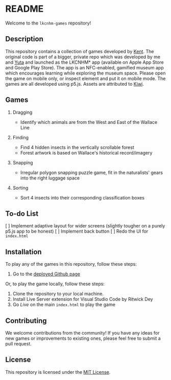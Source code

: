 # README

Welcome to the `lkcnhm-games` repository!

## Description

This repository contains a collection of games developed by [Kent](https://github.com/kent12t). The original code is part of a bigger, private repo which was developed by me and [Yuta](https://github.com/didny) and launched as the LKCNHM* app (available on Apple App Store and Google Play Store). The app is an NFC-enabled, gamified museum app which encourages learning while exploring the museum space. Please open the game on mobile only, or inspect element and put it on mobile mode. The games are all developed using p5.js. Assets are attributed to [Kiwi](https://www.linkedin.com/in/kiwichan/).

## Games

1. Dragging
    - Identify which animals are from the West and East of the Wallace Line

2. Finding
    - Find 4 hidden insects in the vertically scrollable forest
    - Forest artwork is based on Wallace's historical record/imagery

3. Snapping
    - Irregular polygon snapping puzzle game, fit in the naturalists' gears into the right luggage space

4. Sorting
    - Sort 4 insects into their corresponding classification boxes

## To-do List
[ ] Implement adaptive layout for wider screens (slightly tougher on a purely p5.js app to be honest)
[ ] Implement back button
[ ] Redo the UI for `index.html`

## Installation

To play any of the games in this repository, follow these steps:
1. Go to the [deployed Github page](https://kent12t.github.io/lkcnhm-games/)

Or, to play the game locally, follow these steps:

1. Clone the repository to your local machine.
2. Install Live Server extension for Visual Studio Code by Ritwick Dey
3. Go *Live* on the main `index.html` to play the game

## Contributing

We welcome contributions from the community! If you have any ideas for new games or improvements to existing ones, please feel free to submit a pull request.

## License

This repository is licensed under the [MIT License](LICENSE).
